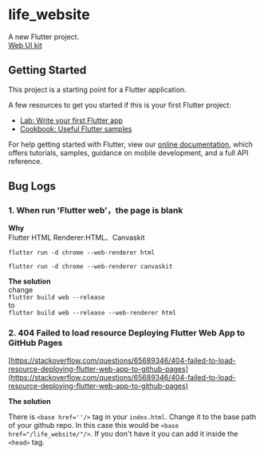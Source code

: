 # life_website

A new Flutter project.  
[Web UI kit](https://www.sanga-ryokan.com)

## Getting Started

This project is a starting point for a Flutter application.

A few resources to get you started if this is your first Flutter project:

- [Lab: Write your first Flutter app](https://flutter.dev/docs/get-started/codelab)
- [Cookbook: Useful Flutter samples](https://flutter.dev/docs/cookbook)

For help getting started with Flutter, view our
[online documentation](https://flutter.dev/docs), which offers tutorials,
samples, guidance on mobile development, and a full API reference.

## Bug Logs

### 1. When run 'Flutter web'，the page is blank

**Why**  
Flutter HTML Renderer:HTML、Canvaskit
```
flutter run -d chrome --web-renderer html
 
flutter run -d chrome --web-renderer canvaskit
```

**The solution**  
change  
```flutter build web --release```  
to  
```flutter build web --release --web-renderer html```

### 2. 404 Failed to load resource Deploying Flutter Web App to GitHub Pages

[https://stackoverflow.com/questions/65689346/404-failed-to-load-resource-deploying-flutter-web-app-to-github-pages](https://stackoverflow.com/questions/65689346/404-failed-to-load-resource-deploying-flutter-web-app-to-github-pages)

**The solution**  

There is ```<base href=''/>``` tag in your ```index.html```. Change it to the base path of your github repo. In this case this would be ```<base href="/life_website/"/>```. If you don't have it you can add it inside the ```<head>``` tag.
